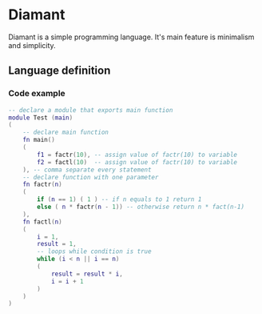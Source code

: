 # Diamant

Diamant is a simple programming language. It's main feature is minimalism and simplicity.

## Language definition

### Code example

``` lua
-- declare a module that exports main function
module Test (main)
(
    -- declare main function
    fn main()
    (
        f1 = factr(10), -- assign value of factr(10) to variable
        f2 = factl(10)  -- assign value of factr(10) to variable
    ), -- comma separate every statement
    -- declare function with one parameter
    fn factr(n)
    (
        if (n == 1) ( 1 ) -- if n equals to 1 return 1
        else ( n * factr(n - 1)) -- otherwise return n * fact(n-1)
    ),
    fn factl(n)
    (
        i = 1,
        result = 1,
        -- loops while condition is true
        while (i < n || i == n)
        (
            result = result * i,
            i = i + 1
        )
    )
)
```
